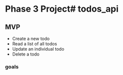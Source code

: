 # Phase 3 Project# todos_api


## MVP  
- Create a new todo
- Read a list of all todos
- Update an individual todo
- Delete a todo


### goals